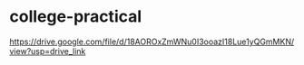 # college-practical

https://drive.google.com/file/d/18AOROxZmWNu0I3ooazI18Lue1yQGmMKN/view?usp=drive_link
